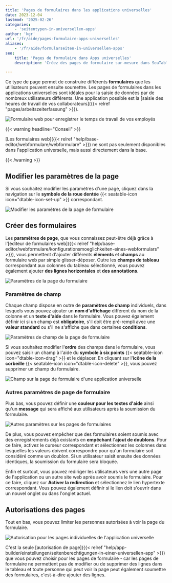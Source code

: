 ```yaml
---
title: 'Pages de formulaires dans les applications universelles'
date: 2023-12-04
lastmod: '2025-02-26'
categories:
    - 'seitentypen-in-universellen-apps'
author: 'kgr'
url: '/fr/aide/pages-formulaire-apps-universelles'
aliases:
    - '/fr/aide/formularseiten-in-universellen-apps'
seo:
    title: 'Pages de formulaire dans Apps universelles'
    description: 'Créez des pages de formulaire sur-mesure dans SeaTable : glissez-déposez des champs, configurez l’accès, les champs obligatoires et l’aide.'

---
```


Ce type de page permet de construire différents **formulaires** que les utilisateurs peuvent ensuite soumettre. Les pages de formulaires dans les applications universelles sont idéales pour la saisie de données par de nombreux utilisateurs différents. Une application possible est la [saisie des heures de travail de vos collaborateurs]({{< relref "pages/arbeitszeiterfassung" >}}).

![Formulaire web pour enregistrer le temps de travail de vos employés](images/webformular-working-time.png)

{{< warning  headline="Conseil" >}}

[Les formulaires web]({{< relref "help/base-editor/webformulare/webformulare" >}}) ne sont pas seulement disponibles dans l'application universelle, mais aussi directement dans la base.

{{< /warning >}}

## Modifier les paramètres de la page

Si vous souhaitez modifier les paramètres d'une page, cliquez dans la navigation sur le **symbole de la roue dentée** {{< seatable-icon icon="dtable-icon-set-up" >}} correspondant.

![Modifier les paramètres de la page de formulaire](images/Einstellungen-der-Formularseite-aendern.png)

## Créer des formulaires

Les **paramètres de page**, que vous connaissez peut-être déjà grâce à l'[éditeur de formulaires web]({{< relref "help/base-editor/webformulare/konfigurationsmoeglichkeiten-eines-webformulars" >}}), vous permettent d'ajouter différents **éléments** et **champs** au formulaire web par simple glisser-déposer. Outre les **champs de tableau** correspondant aux colonnes du tableau sélectionné, vous pouvez également ajouter **des lignes horizontales** et **des annotations**.

![Paramètres de la page du formulaire](images/Seiteneinstellungen-der-Formularseite.png)

### Paramètres de champ

Chaque champ dispose en outre de **paramètres de champ** individuels, dans lesquels vous pouvez ajouter un **nom d'affichage** différent du nom de la colonne et un **texte d'aide** dans le formulaire. Vous pouvez également définir ici si un champ est **obligatoire**, s'il doit être pré-rempli avec une **valeur standard** ou s'il ne s'affiche que dans certaines **conditions**.

![Paramètres de champ de la page de formulaire](images/Feldeinstellungen-der-Formularseite.png)

Si vous souhaitez modifier l'**ordre** des champs dans le formulaire, vous pouvez saisir un champ à l'aide du **symbole à six points** {{< seatable-icon icon="dtable-icon-drag" >}} et le déplacer. En cliquant sur l'**icône de la corbeille** {{< seatable-icon icon="dtable-icon-delete" >}}, vous pouvez supprimer un champ du formulaire.

![Champ sur la page de formulaire d'une application universelle](images/Feld-auf-der-Formularseite-einer-Universellen-App.png)

### Autres paramètres de page de formulaire

Plus bas, vous pouvez définir une **couleur pour les textes d'aide** ainsi qu'un **message** qui sera affiché aux utilisateurs après la soumission du formulaire.

![Autres paramètres sur les pages de formulaires](images/Weitere-Einstellungen-auf-Formularseiten.png)

De plus, vous pouvez empêcher que des formulaires soient soumis avec des enregistrements déjà existants en **empêchant** l'**ajout de doublons**. Pour ce faire, activez le curseur correspondant et sélectionnez les colonnes dans lesquelles les valeurs doivent correspondre pour qu'un formulaire soit considéré comme un doublon. Si un utilisateur saisit ensuite des données identiques, la soumission du formulaire sera bloquée.

Enfin et surtout, vous pouvez rediriger les utilisateurs vers une autre page de l'application ou un autre site web après avoir soumis le formulaire. Pour ce faire, cliquez sur **Activer la redirection** et sélectionnez le lien hypertexte correspondant. Vous pouvez également définir si le lien doit s'ouvrir dans un nouvel onglet ou dans l'onglet actuel.

## Autorisations des pages

Tout en bas, vous pouvez limiter les personnes autorisées à voir la page du formulaire.

![Autorisation pour les pages individuelles de l'application universelle](images/Berechtigung-fuer-individuelle-Seiten-der-Universellen-App.png)

C'est la seule [autorisation de page]({{< relref "help/app-builder/einstellungen/seitenberechtigungen-in-einer-universellen-app" >}}) que vous pouvez choisir pour les pages de formulaire - car les pages de formulaire ne permettent pas de modifier ou de supprimer des lignes dans le tableau et toute personne qui peut voir la page peut également soumettre des formulaires, c'est-à-dire ajouter des lignes.
